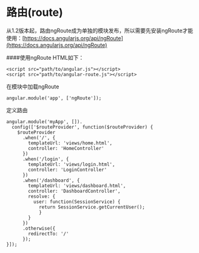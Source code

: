 # 路由(route)

从1.2版本起，路由ngRoute成为单独的模块发布，所以需要先安装ngRoute才能使用：[https://docs.angularjs.org/api/ngRoute](https://docs.angularjs.org/api/ngRoute)

####使用ngRoute
HTML如下：

    <script src="path/to/angular.js"></script>
    <script src="path/to/angular-route.js"></script>
    
在模块中加载ngRoute

    angular.module('app', ['ngRoute']);
    
定义路由

    angular.module('myApp', []).
      config(['$routeProvider', function($routeProvider) {
        $routeProvider
          .when('/', {
            templateUrl: 'views/home.html',
            controller: 'HomeController'
          })
          .when('/login', {
            templateUrl: 'views/login.html',
            controller: 'LoginController'
          })
          .when('/dashboard', {
            templateUrl: 'views/dashboard.html',
            controller: 'DashboardController',
            resolve: {
              user: function(SessionService) {
                return SessionService.getCurrentUser();
                }
            }
          })
          .otherwise({
            redirectTo: '/'
          });
    }]);